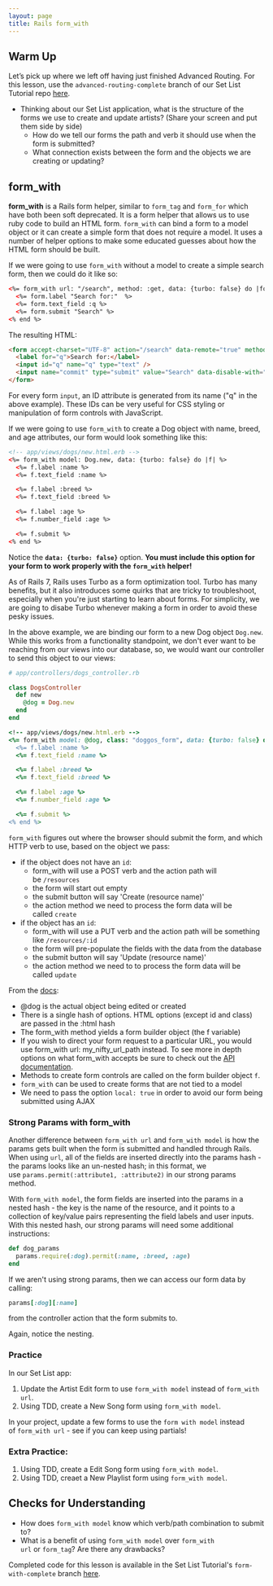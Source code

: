 ```yaml
---
layout: page
title: Rails form_with
---
```

## Warm Up

Let’s pick up where we left off having just finished Advanced Routing. For this lesson, use the `advanced-routing-complete` branch of our Set List Tutorial repo [here](https://github.com/turingschool-examples/set-list-7/tree/advanced-routing-complete).

- Thinking about our Set List application, what is the structure of the forms we use to create and update artists? (Share your screen and put them side by side)
    - How do we tell our forms the path and verb it should use when the form is submitted?
    - What connection exists between the form and the objects we are creating or updating?

## form_with

**form_with** is a Rails form helper, similar to `form_tag` and `form_for` which have both been soft deprecated. It is a form helper that allows us to use ruby code to build an HTML form. `form_with` can bind a form to a model object or it can create a simple form that does not require a model. It uses a number of helper options to make some educated guesses about how the HTML form should be built.

If we were going to use `form_with` without a model to create a simple search form, then we could do it like so:

```html
<%= form_with url: "/search", method: :get, data: {turbo: false} do |form| %>
  <%= form.label "Search for:"  %>
  <%= form.text_field :q %>
  <%= form.submit "Search" %>
<% end %>
```

The resulting HTML:

```html
<form accept-charset="UTF-8" action="/search" data-remote="true" method="get">
  <label for="q">Search for:</label>
  <input id="q" name="q" type="text" />
  <input name="commit" type="submit" value="Search" data-disable-with="Search" />
</form>
```

For every form `input`, an ID attribute is generated from its name ("q" in the above example). These IDs can be very useful for CSS styling or manipulation of form controls with JavaScript.

If we were going to use `form_with` to create a Dog object with name, breed, and age attributes, our form would look something like this:

```html
<!-- app/views/dogs/new.html.erb -->
<%= form_with model: Dog.new, data: {turbo: false} do |f| %>
  <%= f.label :name %>
  <%= f.text_field :name %>

  <%= f.label :breed %>
  <%= f.text_field :breed %>

  <%= f.label :age %>
  <%= f.number_field :age %>

  <%= f.submit %>
<% end %>
```

Notice the **`data: {turbo: false}`** option. **You must include this option for your form to work properly with the `form_with` helper!**

As of Rails 7, Rails uses Turbo as a form optimization tool. Turbo has many benefits, but it also introduces some quirks that are tricky to troubleshoot, especially when you're just starting to learn about forms. For simplicity, we are going to disabe Turbo whenever making a form in order to avoid these pesky issues. 

In the above example, we are binding our form to a new Dog object `Dog.new`. While this works from a functionality standpoint, we don't ever want to be reaching from our views into our database, so, we would want our controller to send this object to our views:

```ruby
# app/controllers/dogs_controller.rb

class DogsController
  def new
    @dog = Dog.new
  end
end
```

```ruby
<!-- app/views/dogs/new.html.erb -->
<%= form_with model: @dog, class: "doggos_form", data: {turbo: false} do |f| %>
  <%= f.label :name %>
  <%= f.text_field :name %>

  <%= f.label :breed %>
  <%= f.text_field :breed %>

  <%= f.label :age %>
  <%= f.number_field :age %>

  <%= f.submit %>
<% end %>
```

`form_with` figures out where the browser should submit the form, and which HTTP verb to use, based on the object we pass:

- if the object does not have an `id`:
    - form_with will use a POST verb and the action path will be `/resources`
    - the form will start out empty
    - the submit button will say 'Create (resource name)'
    - the action method we need to process the form data will be called `create`
- if the object has an `id`:
    - form_with will use a PUT verb and the action path will be something like `/resources/:id`
    - the form will pre-populate the fields with the data from the database
    - the submit button will say 'Update (resource name)'
    - the action method we need to to process the form data will be called `update`
    

From the [docs](https://guides.rubyonrails.org/form_helpers.html):

- @dog is the actual object being edited or created
- There is a single hash of options. HTML options (except id and class) are passed in the :html hash
- The form_with method yields a form builder object (the f variable)
- If you wish to direct your form request to a particular URL, you would use form_with url: my_nifty_url_path instead. To see more in depth options on what form_with accepts be sure to check out the [API documentation](https://api.rubyonrails.org/v7.0.4/classes/ActionView/Helpers/FormHelper.html#method-i-form_with).
- Methods to create form controls are called on the form builder object `f`.
- `form_with` can be used to create forms that are not tied to a model
- We need to pass the option `local: true` in order to avoid our form being submitted using AJAX

### Strong Params with form_with

Another difference between `form_with url` and `form_with model` is how the params gets built when the form is submitted and handled through Rails. When using `url`, all of the fields are inserted directly into the params hash - the params looks like an un-nested hash; in this format, we use `params.permit(:attribute1, :attribute2)` in our strong params method.

With `form_with model`, the form fields are inserted into the params in a nested hash - the key is the name of the resource, and it points to a collection of key/value pairs representing the field labels and user inputs. With this nested hash, our strong params will need some additional instructions:

```ruby
def dog_params
  params.require(:dog).permit(:name, :breed, :age)
end
```

If we aren't using strong params, then we can access our form data by calling:

```ruby
params[:dog][:name]
```

from the controller action that the form submits to.

Again, notice the nesting.

### Practice

In our Set List app:

1. Update the Artist Edit form to use `form_with model` instead of `form_with url`.
2. Using TDD, create a New Song form using `form_with model`.

In your project, update a few forms to use the `form with model` instead of `form_with url` - see if you can keep using partials!

### Extra Practice:

1. Using TDD, create a Edit Song form using `form_with model`.
2. Using TDD, creaet a New Playlist form using `form_with model`.

## Checks for Understanding

- How does `form_with model` know which verb/path combination to submit to?
- What is a benefit of using `form_with model` over `form_with url` or `form_tag`? Are there any drawbacks?

Completed code for this lesson is available in the Set List Tutorial's `form-with-complete` branch [here](https://github.com/turingschool-examples/set-list-7/tree/form-with-complete).
